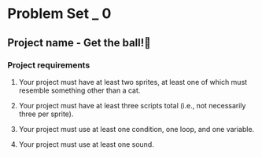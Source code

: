 # Problem Set _ 0
## Project name - Get the ball!🏀
### Project requirements
1) Your project must have at least two sprites, at least one of which must resemble something other than a cat.

2) Your project must have at least three scripts total (i.e., not necessarily three per sprite).

3) Your project must use at least one condition, one loop, and one variable.

4) Your project must use at least one sound.
